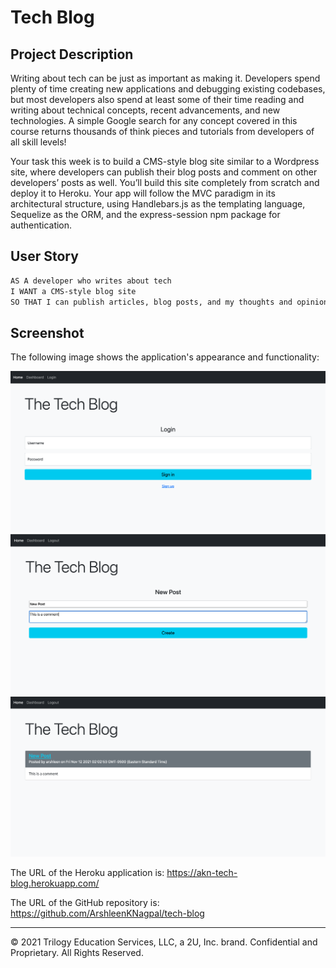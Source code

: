 # Tech Blog

## Project Description

Writing about tech can be just as important as making it. Developers spend plenty of time creating new applications and debugging existing codebases, but most developers also spend at least some of their time reading and writing about technical concepts, recent advancements, and new technologies. A simple Google search for any concept covered in this course returns thousands of think pieces and tutorials from developers of all skill levels!

Your task this week is to build a CMS-style blog site similar to a Wordpress site, where developers can publish their blog posts and comment on other developers’ posts as well. You’ll build this site completely from scratch and deploy it to Heroku. Your app will follow the MVC paradigm in its architectural structure, using Handlebars.js as the templating language, Sequelize as the ORM, and the express-session npm package for authentication.

## User Story

```md
AS A developer who writes about tech
I WANT a CMS-style blog site
SO THAT I can publish articles, blog posts, and my thoughts and opinions
```

## Screenshot


The following image shows the application's appearance and functionality:

![The screenshot includes an image of the application.](./images/screenshot.png)
![](./images/screenshot1.png)
![](./images/screenshot2.png)

The URL of the Heroku application is: 
<https://akn-tech-blog.herokuapp.com/>

The URL of the GitHub repository is: 
<https://github.com/ArshleenKNagpal/tech-blog>

---
© 2021 Trilogy Education Services, LLC, a 2U, Inc. brand. Confidential and Proprietary. All Rights Reserved.
